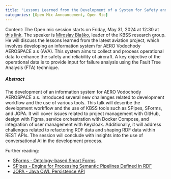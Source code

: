```yaml
---
title: "Lessons Learned from the Development of a System for Safety and Reliability of Aircraft"
categories: [Open Mic Announcement, Open Mic]
---
```

Content: The Open mic session starts on Friday, May 31, 2024 at 12:30 at [this link](https://meet.jit.si/open-mic-kbss). The speaker is [Miroslav Blaško](https://kbss.felk.cvut.cz/web/team#miroslav-blaško), leader of the KBSS research group. He will discuss the lessons learned from the latest aviation project, which involves developing an information system for AERO Vodochody AEROSPACE a.s (AVA). This system aims to collect and process operational data to enhance the safety and reliability of aircraft. A key objective of the operational data is to provide input for failure analysis using the Fault Tree Analysis (FTA) technique.

##### Abstract

The development of an information system for AERO Vodochody AEROSPACE a.s. introduced several new challenges related to development workflow and the use of various tools. This talk will describe the development workflow and the use of KBSS tools such as SPipes, SForms, and JOPA. It will cover issues related to project management with GitHub, design with Figma, service orchestration with Docker Compose, and integration of user management with Keycloak. Additionally, it will address challenges related to refactoring RDF data and shaping RDF data within REST APIs. The session will conclude with insights into the use of conversational AI in the development process.

Further reading:
* [SForms - Ontology-based Smart Forms](https://github.com/kbss-cvut/s-forms)
* [SPipes - Engine for Processing Semantic Pipelines Defined in RDF](https://github.com/kbss-cvut/s-forms)
* [JOPA - Java OWL Persistence API](https://github.com/kbss-cvut/jopa)
